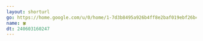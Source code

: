 ```yaml
---
layout: shorturl
go: https://home.google.com/u/0/home/1-7d3b8495a926b4ff8e2baf019ebf26b421797983e756934960f216cf8bae7138/cameras/list/1-b9723ea6730395054da16a988078c79b3d9bd3ecf3cb9a959fa04de3c74c9b95
name: 🍀
dt: 240603160247
---
```

